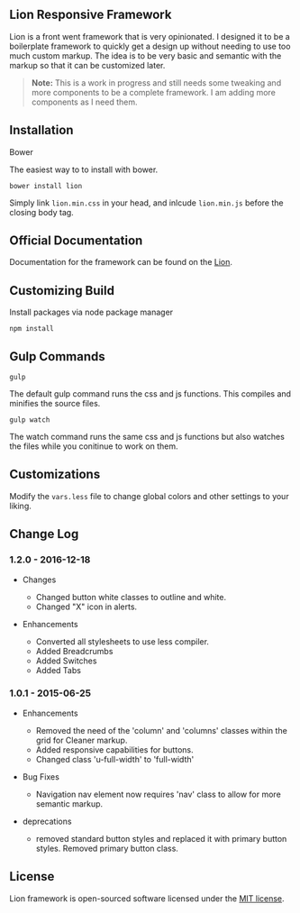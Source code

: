 ## Lion Responsive Framework

Lion is a front went framework that is very opinionated. I designed it to be a boilerplate framework to quickly get a design up without needing to use too much custom markup. The idea is to be very basic and semantic with the markup so that it can be customized later.

> **Note:** This is a work in progress and still needs some tweaking and more components to be a complete framework. I am adding more components as I need them. 

## Installation

Bower

The easiest way to to install with bower.

    bower install lion

Simply link `lion.min.css` in your head, and inlcude `lion.min.js` before the closing body tag.

## Official Documentation

Documentation for the framework can be found on the [Lion](http://juliansalas.com/lion/).

## Customizing Build

Install packages via node package manager

	npm install

## Gulp Commands

    gulp

The default gulp command runs the css and js functions. This compiles and minifies the source files.

    gulp watch

The watch command runs the same css and js functions but also watches the files while you conitinue to work on them. 

## Customizations

Modify the `vars.less` file to change global colors and other settings to your liking.

## Change Log

### 1.2.0 - 2016-12-18

* Changes
  * Changed button white classes to outline and white.
  * Changed "X" icon in alerts.

* Enhancements
  * Converted all stylesheets to use less compiler.
  * Added Breadcrumbs
  * Added Switches
  * Added Tabs


### 1.0.1 - 2015-06-25

* Enhancements
  * Removed the need of the 'column' and 'columns' classes within the grid for Cleaner markup.
  * Added responsive capabilities for buttons.
  * Changed class 'u-full-width' to 'full-width'

* Bug Fixes
  * Navigation nav element now requires 'nav' class to allow for more semantic markup.

* deprecations
  * removed standard button styles and replaced it with primary button styles. Removed primary button class.

## License

Lion framework is open-sourced software licensed under the [MIT license](http://opensource.org/licenses/MIT).